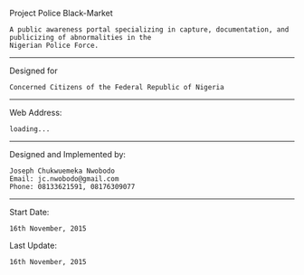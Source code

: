 Project Police Black-Market

    A public awareness portal specializing in capture, documentation, and publicizing of abnormalities in the
    Nigerian Police Force.

----------------------------------------------------------------------------------------------------

Designed for 
    
    Concerned Citizens of the Federal Republic of Nigeria

----------------------------------------------------------------------------------------------------

Web Address:

    loading...
---------------------------------------------------------------------------------------------------

Designed and Implemented by:

	Joseph Chukwuemeka Nwobodo
	Email: jc.nwobodo@gmail.com
	Phone: 08133621591, 08176309077

--------------------------------------------------------------------------------------------------

Start Date:

	16th November, 2015

Last Update:

    16th November, 2015